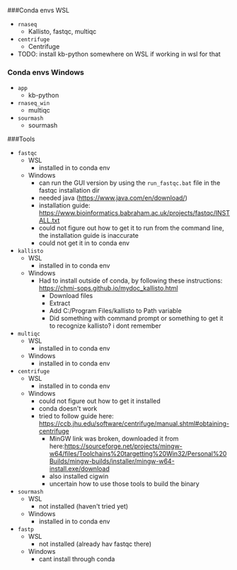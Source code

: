 ###Conda envs WSL
- `rnaseq`
  - Kallisto, fastqc, multiqc
- `centrifuge`
  - Centrifuge
- TODO: install kb-python somewhere on WSL if working in wsl for that

### Conda envs Windows
- `app`
  - kb-python
- `rnaseq_win`
  - multiqc
- `sourmash`
  - sourmash

###Tools
- `fastqc`
  - WSL
    - installed in to conda env
  - Windows 
    - can run the GUI version by using the `run_fastqc.bat` file in the fastqc installation dir
    - needed java (https://www.java.com/en/download/)
    - installation guide: https://www.bioinformatics.babraham.ac.uk/projects/fastqc/INSTALL.txt
    - could not figure out how to get it to run from the command line, 
      the installation guide is inaccurate
    - could not get it in to conda env
- `kallisto`
  - WSL
    - installed in to conda env
  - Windows
    - Had to install outside of conda, by following these instructions: https://chmi-sops.github.io/mydoc_kallisto.html
        - Download files
        - Extract
        - Add C:/Program Files/kallisto to Path variable
        - Did something with command prompt or something to get it to recognize kallisto? i dont remember
- `multiqc` 
  - WSL
    - installed in to conda env
  - Windows
    - installed in to conda env
- `centrifuge`
  - WSL
    - installed in to conda env
  - Windows
    - could not figure out how to get it installed
    - conda doesn't work
    - tried to follow guide here: https://ccb.jhu.edu/software/centrifuge/manual.shtml#obtaining-centrifuge
      - MinGW link was broken, downloaded it from here:https://sourceforge.net/projects/mingw-w64/files/Toolchains%20targetting%20Win32/Personal%20Builds/mingw-builds/installer/mingw-w64-install.exe/download
      - also installed cigwin
      - uncertain how to use those tools to build the binary
- `sourmash`
  - WSL
    - not installed (haven't tried yet)
  - Windows
    - installed in to conda env
- `fastp`
  - WSL
    - not installed (already hav fastqc there)
  - Windows
    - cant install through conda



